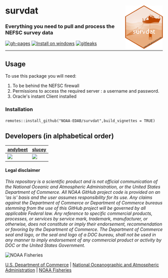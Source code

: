 # survdat <img src="man/figures/logo.png" align="right" width="120" /> 

### Everything you need to pull and process the NEFSC survey data

<!-- badges: start -->
[![gh-pages](https://github.com/NOAA-EDAB/survdat/workflows/deploy%20to%20github%20pages/badge.svg)](https://github.com/NOAA-EDAB/survdat/actions)
[![Install on windows](https://github.com/NOAA-EDAB/survdat/workflows/Install%20on%20windows/badge.svg)](https://github.com/NOAA-EDAB/survdat/actions) [![gitleaks](https://github.com/NOAA-EDAB/survdat/workflows/gitleaks/badge.svg)](https://github.com/NOAA-EDAB/survdat/actions)
<!-- badges: end -->

---


## Usage

To use this package you will need:

1.  To be behind the NEFSC firewall
2.  Permissions to access the required server : a username and password.
3.  Oracle's instant Client installed



### Installation

`remotes::install_github("NOAA-EDAB/survdat",build_vignettes = TRUE)`

## Developers (in alphabetical order)

| [andybeet](https://github.com/andybeet)                                                         | [slucey](https://github.com/slucey)                                                                                                    |
|-------------------------------------------------------------------------------------------------|----------------------------------------------------------------------------------------------------------------------------------------|
| [![](https://avatars1.githubusercontent.com/u/22455149?s=100&v=4)](https://github.com/andybeet) | [![](https://avatars.githubusercontent.com/u/5578254?s=100&u=cd59cd654cab73ea583c697145bfe062222355cd&v=4)](https://github.com/slucey) |

#### Legal disclaimer

*This repository is a scientific product and is not official
communication of the National Oceanic and Atmospheric Administration, or
the United States Department of Commerce. All NOAA GitHub project code
is provided on an 'as is' basis and the user assumes responsibility for
its use. Any claims against the Department of Commerce or Department of
Commerce bureaus stemming from the use of this GitHub project will be
governed by all applicable Federal law. Any reference to specific
commercial products, processes, or services by service mark, trademark,
manufacturer, or otherwise, does not constitute or imply their
endorsement, recommendation or favoring by the Department of Commerce.
The Department of Commerce seal and logo, or the seal and logo of a DOC
bureau, shall not be used in any manner to imply endorsement of any
commercial product or activity by DOC or the United States Government.*

<img src="https://raw.githubusercontent.com/nmfs-general-modeling-tools/nmfspalette/main/man/figures/noaa-fisheries-rgb-2line-horizontal-small.png" height="75" alt="NOAA Fisheries">

[U.S. Department of Commerce](https://www.commerce.gov/) | [National Oceanographic and Atmospheric Administration](https://www.noaa.gov) | [NOAA Fisheries](https://www.fisheries.noaa.gov/)
